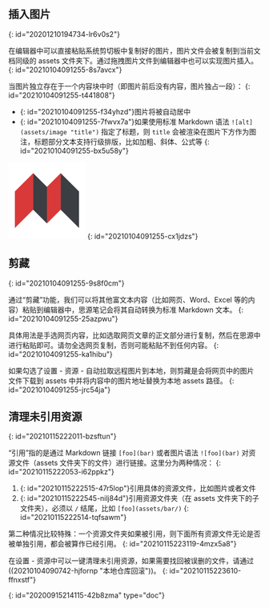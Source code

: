 ## 插入图片
{: id="20201210194734-lr6v0s2"}

在编辑器中可以直接粘贴系统剪切板中复制好的图片，图片文件会被复制到当前文档同级的 assets 文件夹下。通过拖拽图片文件到编辑器中也可以实现图片插入。
{: id="20210104091255-8s7avcx"}

当图片独立存在于一个内容块中时（即图片前后没有内容，图片独占一段）：
{: id="20210104091255-t441808"}

* {: id="20210104091255-f34yhzd"}图片将被自动居中
* {: id="20210104091255-7fwvx7a"}如果使用标准 Markdown 语法 `![alt](assets/image "title")` 指定了标题，则 `title` 会被渲染在图片下方作为图注，标题部分文本支持行级排版，比如加粗、斜体、公式等
{: id="20210104091255-bx5u58y"}

![SiYuan.png](assets/SiYuan.png "*源于思考，饮水思源*")
{: id="20210104091255-cx1jdzs"}

## 剪藏
{: id="20210104091255-9s8f0cm"}

通过“剪藏”功能，我们可以将其他富文本内容（比如网页、Word、Excel 等的内容）粘贴到编辑器中，思源笔记会将其自动转换为标准 Markdown 文本。
{: id="20210104091255-25azpwu"}

具体用法是手选网页内容，比如选取网页文章的正文部分进行复制，然后在思源中进行粘贴即可。请勿全选网页复制，否则可能粘贴不到任何内容。
{: id="20210104091255-ka1hibu"}

如果勾选了设置 - 资源 - 自动拉取远程图片到本地，则剪藏是会将网页中的图片文件下载到 assets 中并将内容中的图片地址替换为本地 assets 路径。
{: id="20210104091255-jrc54ja"}

## 清理未引用资源
{: id="20210115222011-bzsftun"}

“引用”指的是通过 Markdown 链接 `[foo](bar)` 或者图片语法 `![foo](bar)` 对资源文件（assets 文件夹下的文件）进行链接。这里分为两种情况：
{: id="20210115222053-i62ppkz"}

1. {: id="20210115222515-47r5lop"}引用具体的资源文件，比如图片或者文件
2. {: id="20210115222545-nilj84d"}引用资源文件夹（在 assets 文件夹下的子文件夹），必须以 `/` 结尾，比如 `[foo](assets/bar/)`
{: id="20210115222514-tqfsawm"}

第二种情况比较特殊：一个资源文件夹如果被引用，则下面所有资源文件无论是否被单独引用，都会被算作已经引用。
{: id="20210115223119-4mzx5a8"}

在设置 - 资源中可以一键清理未引用资源，如果需要找回被误删的文件，请通过((20210104090742-hjfornp "本地仓库回滚"))。
{: id="20210115223610-ffnxstf"}


{: id="20200915214115-42b8zma" type="doc"}
